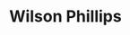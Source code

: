 ---
title: "Wilson Phillips"
summary: "Wilson Phillips is an American pop group formed in Los Angeles in 1989. The group consists of Carnie Wilson and Wendy Wilson, the daughters of Brian Wilson of the Beach Boys, and Chynna Phillips, the daughter of John and Michelle Phillips of the Mamas & the Papas.
Their 1990 eponymous debut album sold over 10 million copies worldwide and included five major US hit singles, four of which went Top 10 on the Billboard Hot 100. In 1990, the group won the Billboard Music Award for Hot 100 Single of the Year for their song \"Hold On\", and was nominated for five Grammy Awards and two American Music Awards."
slug: "wilson-phillips"
image: "wilson-phillips.jpg"
apple_music_artist_url: "https://music.apple.com/gb/artist/wilson-phillips/531172"
wikipedia_url: "https://en.wikipedia.org/wiki/Wilson_Phillips"
---